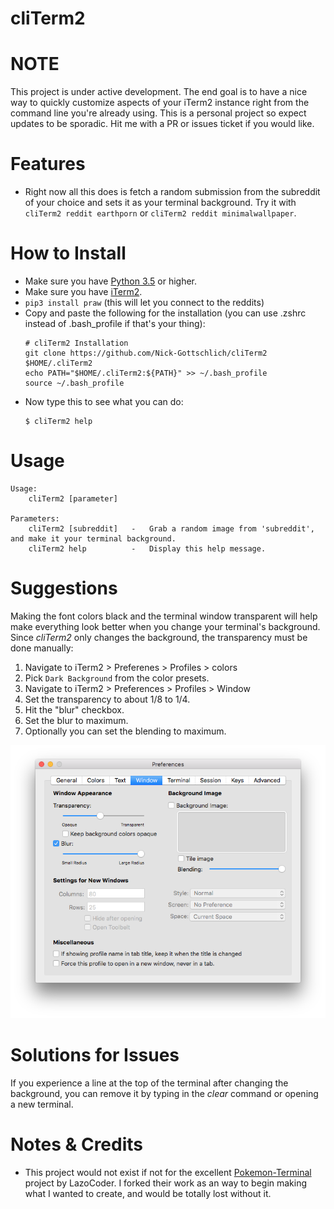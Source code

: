 # cliTerm2

# NOTE

This project is under active development. The end goal is to have a nice way to quickly customize aspects of your iTerm2 instance right from the command line you're already using. This is a personal project so expect updates to be sporadic. Hit me with a PR or issues ticket if you would like.

# Features

* Right now all this does is fetch a random submission from the subreddit of your choice and sets it as your terminal background. Try it with `cliTerm2 reddit earthporn` or `cliTerm2 reddit minimalwallpaper`.

# How to Install

* Make sure you have [Python 3.5](https://www.python.org/downloads/mac-osx/) or higher.
* Make sure you have [iTerm2](http://www.iterm2.com/downloads.html).
* `pip3 install praw` (this will let you connect to the reddits)
* Copy and paste the following for the installation (you can use .zshrc instead of .bash_profile if that's your thing):
    ```
    # cliTerm2 Installation
    git clone https://github.com/Nick-Gottschlich/cliTerm2 $HOME/.cliTerm2
    echo PATH="$HOME/.cliTerm2:${PATH}" >> ~/.bash_profile
    source ~/.bash_profile
    ```
* Now type this to see what you can do:
    ```
    $ cliTerm2 help
    ```

# Usage

```
Usage:
    cliTerm2 [parameter]

Parameters:
    cliTerm2 [subreddit]   -   Grab a random image from 'subreddit', and make it your terminal background.
    cliTerm2 help          -   Display this help message.
```

# Suggestions

Making the font colors black and the terminal window transparent will help make everything look better when you change your terminal's background. Since *cliTerm2* only changes the background, the transparency must be done manually:

1. Navigate to iTerm2 > Preferenes > Profiles > colors
2. Pick `Dark Background` from the color presets.
3. Navigate to iTerm2 > Preferences > Profiles > Window
4. Set the transparency to about 1/8 to 1/4.
5. Hit the "blur" checkbox.
6. Set the blur to maximum.
7. Optionally you can set the blending to maximum.

![alt-tag](Samples/transparency_setting.png)

# Solutions for Issues

If you experience a line at the top of the terminal after changing the background, you can remove it by typing in the *clear* command or opening a new terminal.

# Notes & Credits

- This project would not exist if not for the excellent [Pokemon-Terminal](https://github.com/LazoCoder/Pokemon-Terminal) project by LazoCoder. I forked their work as an way to begin making what I wanted to create, and would be totally lost without it.

